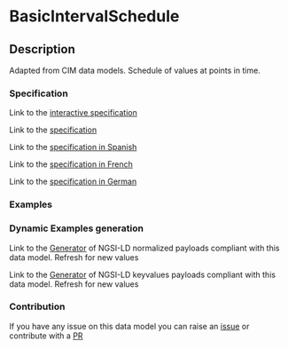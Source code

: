# BasicIntervalSchedule

## Description 

Adapted from CIM data models. Schedule of values at points in time.
### Specification

Link to the [interactive specification](https://swagger.lab.fiware.org/?url=https://smart-data-models.github.io/dataModel.EnergyCIM/BasicIntervalSchedule/swagger.yaml)

Link to the [specification](https://smart-data-models.github.io/dataModel.EnergyCIM/BasicIntervalSchedule/doc/spec.md)

Link to the [specification in Spanish](https://smart-data-models.github.io/dataModel.EnergyCIM/BasicIntervalSchedule/doc/spec_ES.md)

Link to the [specification in French](https://smart-data-models.github.io/dataModel.EnergyCIM/BasicIntervalSchedule/doc/spec_FR.md)

Link to the [specification in German](https://smart-data-models.github.io/dataModel.EnergyCIM/BasicIntervalSchedule/doc/spec_DE.md)
### Examples
### Dynamic Examples generation

Link to the [Generator](https://smartdatamodels.org/extra/ngsi-ld_generator_v0.92.php?schemaUrl=https://raw.githubusercontent.com/smart-data-models/dataModel.EnergyCIM/master/BasicIntervalSchedule/schema.json&email=info@smartdatamodels.org) of NGSI-LD normalized payloads compliant with this data model. Refresh for new values

Link to the [Generator](https://smartdatamodels.org/extra/ngsi-ld_generator_keyvalues_v0.92.php?schemaUrl=https://raw.githubusercontent.com/smart-data-models/dataModel.EnergyCIM/master/BasicIntervalSchedule/schema.json&email=info@smartdatamodels.org) of NGSI-LD keyvalues payloads compliant with this data model. Refresh for new values
### Contribution

 If you have any issue on this data model you can raise an [issue](https://github.com/smart-data-models/dataModel.EnergyCIM/issues)  or contribute with a [PR](https://github.com/smart-data-models/dataModel.EnergyCIM/pulls)